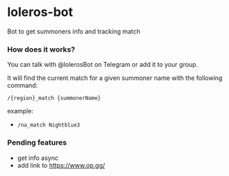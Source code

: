 # loleros-bot
Bot to get summoners info and tracking match

### How does it works?

You can talk with @lolerosBot on Telegram or add it to your group.

It will find the current match for a given summoner name with the following command:

```/{region}_match {summonerName}```

example: 

* `/na_match Nightblue3`


### Pending features

* get info async
* add link to https://www.op.gg/